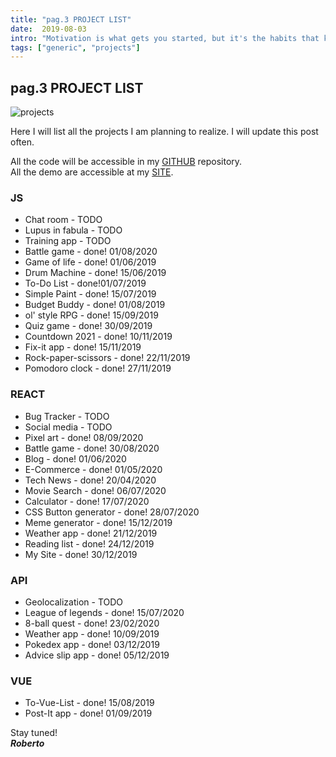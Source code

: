 ```yaml
---
title: "pag.3 PROJECT LIST"
date:  2019-08-03
intro: "Motivation is what gets you started, but it's the habits that keep you going. ~ Jim Rohn"
tags: ["generic", "projects"]
---
```

## pag.3 PROJECT LIST

![projects]('../images/blogholiday.jpg)

Here I will list all the projects I am planning to realize. I will update this post often.

All the code will be accessible in my [GITHUB](https://github.com/RobertoCastelli) repository.\
All the demo are accessible at my [SITE](https://robertocastelliteal.netlify.com/).

### JS
-   Chat room - TODO
-   Lupus in fabula - TODO
-   Training app - TODO
-   Battle game - done! 01/08/2020
-   Game of life - done! 01/06/2019 
-   Drum Machine - done! 15/06/2019
-   To-Do List - done!01/07/2019
-   Simple Paint - done! 15/07/2019
-   Budget Buddy - done! 01/08/2019
-   ol' style RPG - done! 15/09/2019
-   Quiz game - done! 30/09/2019
-   Countdown 2021 - done! 10/11/2019
-   Fix-it app - done! 15/11/2019
-   Rock-paper-scissors - done! 22/11/2019
-   Pomodoro clock - done! 27/11/2019

### REACT 
-   Bug Tracker - TODO
-   Social media - TODO
-   Pixel art - done! 08/09/2020
-   Battle game - done! 30/08/2020
-   Blog - done! 01/06/2020
-   E-Commerce - done! 01/05/2020
-   Tech News - done! 20/04/2020
-   Movie Search - done! 06/07/2020
-   Calculator - done! 17/07/2020
-   CSS Button generator - done! 28/07/2020
-   Meme generator - done! 15/12/2019
-   Weather app - done! 21/12/2019
-   Reading list - done! 24/12/2019
-   My Site - done! 30/12/2019

### API
-   Geolocalization - TODO
-   League of legends - done! 15/07/2020
-   8-ball quest - done! 23/02/2020
-   Weather app - done! 10/09/2019
-   Pokedex app - done! 03/12/2019
-   Advice slip app - done! 05/12/2019

### VUE
-   To-Vue-List - done! 15/08/2019
-   Post-It app - done! 01/09/2019

Stay tuned!  
***Roberto***
